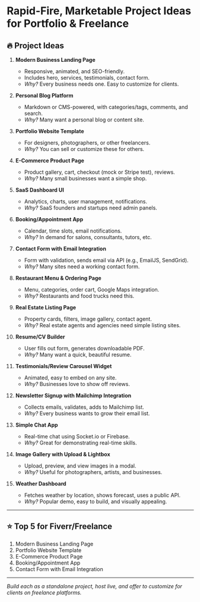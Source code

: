 # Rapid-Fire, Marketable Project Ideas for Portfolio & Freelance

## 🔥 Project Ideas

1. **Modern Business Landing Page**
   - Responsive, animated, and SEO-friendly.
   - Includes hero, services, testimonials, contact form.
   - *Why?* Every business needs one. Easy to customize for clients.

2. **Personal Blog Platform**
   - Markdown or CMS-powered, with categories/tags, comments, and search.
   - *Why?* Many want a personal blog or content site.

3. **Portfolio Website Template**
   - For designers, photographers, or other freelancers.
   - *Why?* You can sell or customize these for others.

4. **E-Commerce Product Page**
   - Product gallery, cart, checkout (mock or Stripe test), reviews.
   - *Why?* Many small businesses want a simple shop.

5. **SaaS Dashboard UI**
   - Analytics, charts, user management, notifications.
   - *Why?* SaaS founders and startups need admin panels.

6. **Booking/Appointment App**
   - Calendar, time slots, email notifications.
   - *Why?* In demand for salons, consultants, tutors, etc.

7. **Contact Form with Email Integration**
   - Form with validation, sends email via API (e.g., EmailJS, SendGrid).
   - *Why?* Many sites need a working contact form.

8. **Restaurant Menu & Ordering Page**
   - Menu, categories, order cart, Google Maps integration.
   - *Why?* Restaurants and food trucks need this.

9. **Real Estate Listing Page**
   - Property cards, filters, image gallery, contact agent.
   - *Why?* Real estate agents and agencies need simple listing sites.

10. **Resume/CV Builder**
    - User fills out form, generates downloadable PDF.
    - *Why?* Many want a quick, beautiful resume.

11. **Testimonials/Review Carousel Widget**
    - Animated, easy to embed on any site.
    - *Why?* Businesses love to show off reviews.

12. **Newsletter Signup with Mailchimp Integration**
    - Collects emails, validates, adds to Mailchimp list.
    - *Why?* Every business wants to grow their email list.

13. **Simple Chat App**
    - Real-time chat using Socket.io or Firebase.
    - *Why?* Great for demonstrating real-time skills.

14. **Image Gallery with Upload & Lightbox**
    - Upload, preview, and view images in a modal.
    - *Why?* Useful for photographers, artists, and businesses.

15. **Weather Dashboard**
    - Fetches weather by location, shows forecast, uses a public API.
    - *Why?* Popular demo, easy to build, and visually appealing.

---

## ⭐ Top 5 for Fiverr/Freelance
1. Modern Business Landing Page
2. Portfolio Website Template
3. E-Commerce Product Page
4. Booking/Appointment App
5. Contact Form with Email Integration

---

*Build each as a standalone project, host live, and offer to customize for clients on freelance platforms.* 